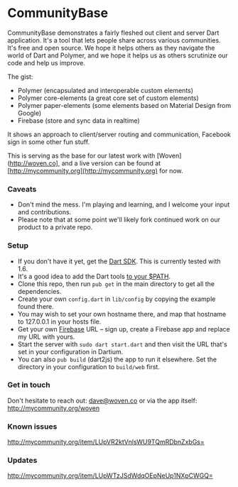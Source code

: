 CommunityBase
==========

CommunityBase demonstrates a fairly fleshed out client and server Dart application. It's a tool that lets people share across various communities. It's free and open source. We hope it helps others as they navigate the world of Dart and Polymer, and we hope it helps us as others scrutinize our code and help us improve.

The gist:

- Polymer (encapsulated and interoperable custom elements)
- Polymer core-elements (a great core set of custom elements)
- Polymer paper-elements (some elements based on Material Design from Google)
- Firebase (store and sync data in realtime)

It shows an approach to client/server routing and communication, Facebook sign in some other fun stuff.

This is serving as the base for our latest work with [Woven](http://woven.co], and a live version can be found at [http://mycommunity.org](http://mycommunity.org) for now.

### Caveats

- Don't mind the mess. I'm playing and learning, and I welcome your input and contributions. 
- Please note that at some point we'll likely fork continued work on our product to a private repo.

### Setup

- If you don't have it yet, get the [Dart SDK](https://www.dartlang.org/tools/download.html). This is currently tested with 1.6.
 - It's a good idea to add the Dart tools [to your $PATH](https://www.dartlang.org/tools/pub/installing.html).
- Clone this repo, then run `pub get` in the main directory to get all the dependencies.
- Create your own `config.dart` in `lib/config` by copying the example found there.
 - You may wish to set your own hostname there, and map that hostname to 127.0.0.1 in your hosts file.
- Get your own [Firebase](https://www.firebase.com/) URL – sign up, create a Firebase app and replace my URL with yours.
- Start the server with `sudo dart start.dart` and then visit the URL that's set in your configuration in Dartium.
 - You can also `pub build` (dart2js) the app to run it elsewhere. Set the directory in your configuration to `build/web` first.

### Get in touch

Don't hesitate to reach out: dave@woven.co or via the app itself: http://mycommunity.org/woven

### Known issues

http://mycommunity.org/item/LUpVR2ktVnlsWU9TQmRDbnZxbGs=

### Updates

http://mycommunity.org/item/LUpWTzJSdWdqOEpNeUp1NXpCWGQ=